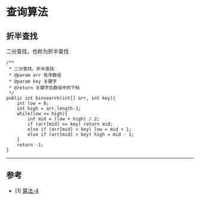 # 查询算法

## 折半查找
二分查找，也称为折半查找

```
/**
 * 二分查找，折半查找
 * @param arr 有序数组
 * @param key 关键字
 * @return 关键字在数组中的下标
 */
public int binsearch(int[] arr, int key){
    int low = 0;
    int high = arr.length-1;
    while(low <= high){
        int mid = (low + high) / 2;
        if (arr[mid] == key) return mid;
        else if (arr[mid] < key) low = mid + 1;
        else if (arr[mid] > key) high = mid - 1;
    }
    return -1;
}
```


---


## 参考
* [1] [算法-4](https://algs4.cs.princeton.edu/home/)